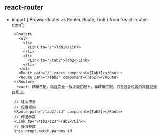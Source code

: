 ## react-router ##
 - import { BrowserRouter as Router, Route, Link } from "react-router-dom";
 		

		<Router>
	      <ul>
	        <li>
	          <Link to="/">Tab1</Link>
	        </li>
	        <li>
	          <Link to="/tab2">Tab2</Link>
	        </li>
	      </ul>
	      <Route path="/" exact component={Tab1}></Route>
	      <Route path="/tab2" component={Tab2}></Route>
	    </Router>
		 exact: 精确匹配，路径完全一致才能匹配上，非精确匹配，只要包含设置的路径就能匹配上。

		// 路由传参
		// 设置规则
		<Route path="/tab2/:id" component={Tab2}></Route>
		// 传递参数
		<Link to="/tab2/123">Tab2</Link>
		// 接收参数
		this.props.match.params.id